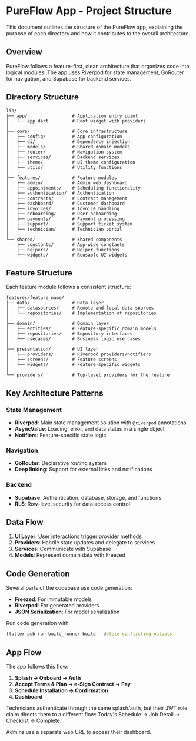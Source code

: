 # PureFlow App - Project Structure

This document outlines the structure of the PureFlow app, explaining the purpose of each directory and how it contributes to the overall architecture.

## Overview

PureFlow follows a feature-first, clean architecture that organizes code into logical modules. The app uses Riverpod for state management, GoRouter for navigation, and Supabase for backend services.

## Directory Structure

```
lib/
├── app/                 # Application entry point
│   └── app.dart         # Root widget with providers
│
├── core/                # Core infrastructure
│   ├── config/          # App configuration
│   ├── di/              # Dependency injection
│   ├── models/          # Shared domain models
│   ├── router/          # Navigation system
│   ├── services/        # Backend services
│   ├── theme/           # UI theme configuration
│   └── utils/           # Utility functions
│
├── features/            # Feature modules
│   ├── admin/           # Admin web dashboard
│   ├── appointments/    # Scheduling functionality
│   ├── authentication/  # Authentication
│   ├── contracts/       # Contract management
│   ├── dashboard/       # Customer dashboard
│   ├── invoices/        # Invoice handling
│   ├── onboarding/      # User onboarding
│   ├── payments/        # Payment processing
│   ├── support/         # Support ticket system
│   └── technician/      # Technician portal
│
└── shared/              # Shared components
    ├── constants/       # App-wide constants
    ├── helpers/         # Helper functions
    └── widgets/         # Reusable UI widgets
```

## Feature Structure

Each feature module follows a consistent structure:

```
features/feature_name/
├── data/                # Data layer
│   ├── datasources/     # Remote and local data sources
│   └── repositories/    # Implementation of repositories
│
├── domain/              # Domain layer
│   ├── entities/        # Feature-specific domain models
│   ├── repositories/    # Repository interfaces
│   └── usecases/        # Business logic use cases
│
├── presentation/        # UI layer
│   ├── providers/       # Riverpod providers/notifiers
│   ├── screens/         # Feature screens
│   └── widgets/         # Feature-specific widgets
│
└── providers/           # Top-level providers for the feature
```

## Key Architecture Patterns

### State Management

- **Riverpod**: Main state management solution with `@riverpod` annotations
- **AsyncValue**: Loading, error, and data states in a single object
- **Notifiers**: Feature-specific state logic

### Navigation

- **GoRouter**: Declarative routing system
- **Deep linking**: Support for external links and notifications

### Backend

- **Supabase**: Authentication, database, storage, and functions
- **RLS**: Row-level security for data access control

## Data Flow

1. **UI Layer**: User interactions trigger provider methods
2. **Providers**: Handle state updates and delegate to services
3. **Services**: Communicate with Supabase
4. **Models**: Represent domain data with Freezed

## Code Generation

Several parts of the codebase use code generation:

- **Freezed**: For immutable models
- **Riverpod**: For generated providers
- **JSON Serialization**: For model serialization

Run code generation with:

```bash
flutter pub run build_runner build --delete-conflicting-outputs
```

## App Flow

The app follows this flow:

1. **Splash → Onboard → Auth**
2. **Accept Terms & Plan → e‑Sign Contract → Pay**
3. **Schedule Installation → Confirmation**
4. **Dashboard**

Technicians authenticate through the same splash/auth, but their JWT role claim directs them to a different flow: Today's Schedule → Job Detail → Checklist → Complete.

Admins use a separate web URL to access their dashboard. 